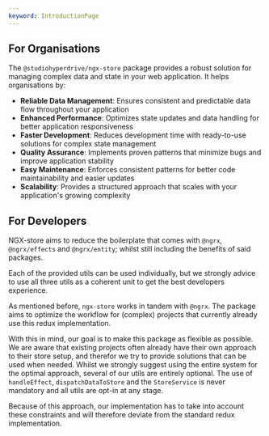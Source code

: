 ```yaml
---
keyword: IntroductionPage
---
```


## For Organisations

The `@studiohyperdrive/ngx-store` package provides a robust solution for managing complex data and state in your web application. It helps organisations by:

- **Reliable Data Management**: Ensures consistent and predictable data flow throughout your application
- **Enhanced Performance**: Optimizes state updates and data handling for better application responsiveness
- **Faster Development**: Reduces development time with ready-to-use solutions for complex state management
- **Quality Assurance**: Implements proven patterns that minimize bugs and improve application stability
- **Easy Maintenance**: Enforces consistent patterns for better code maintainability and easier updates
- **Scalability**: Provides a structured approach that scales with your application's growing complexity

## For Developers

NGX-store aims to reduce the boilerplate that comes with `@ngrx`, `@ngrx/effects` and `@ngrx/entity`; whilst still including the benefits of said packages.

Each of the provided utils can be used individually, but we strongly advice to use all three utils as a coherent unit to get the best developers experience.

As mentioned before, `ngx-store` works in tandem with `@ngrx`. The package aims to optimize the workflow for (complex) projects that currently already use this redux implementation.

With this in mind, our goal is to make this package as flexible as possible. We are aware that existing projects often already have their own approach to their store setup, and therefor we try to provide solutions that can be used when needed. Whilst we strongly suggest using the entire system for the optimal approach, several of our utils are entirely optional. The use of `handleEffect`, `dispatchDataToStore` and the `StoreService` is never mandatory and all utils are opt-in at any stage.

Because of this approach, our implementation has to take into account these constraints and will therefore deviate from the standard redux implementation.
